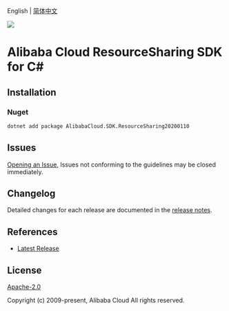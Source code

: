 English | [简体中文](README-CN.md)

![](https://aliyunsdk-pages.alicdn.com/icons/AlibabaCloud.svg)

# Alibaba Cloud ResourceSharing SDK for C#

## Installation

### Nuget

```bash
dotnet add package AlibabaCloud.SDK.ResourceSharing20200110
```

## Issues

[Opening an Issue](https://github.com/aliyun/alibabacloud-csharp-sdk/issues/new), Issues not conforming to the guidelines may be closed immediately.

## Changelog

Detailed changes for each release are documented in the [release notes](./ChangeLog.md).

## References

* [Latest Release](https://github.com/aliyun/alibabacloud-csharp-sdk/)

## License

[Apache-2.0](http://www.apache.org/licenses/LICENSE-2.0)

Copyright (c) 2009-present, Alibaba Cloud All rights reserved.
